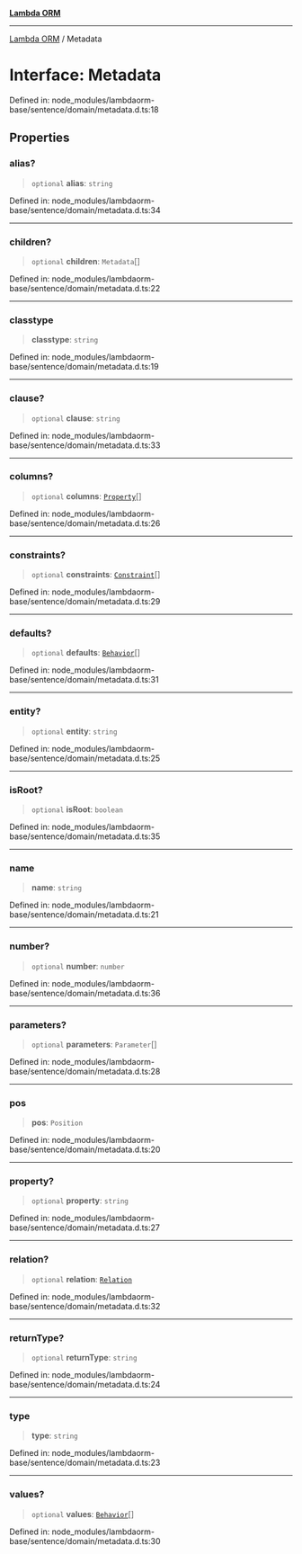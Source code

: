 [**Lambda ORM**](../README.md)

***

[Lambda ORM](../README.md) / Metadata

# Interface: Metadata

Defined in: node\_modules/lambdaorm-base/sentence/domain/metadata.d.ts:18

## Properties

### alias?

> `optional` **alias**: `string`

Defined in: node\_modules/lambdaorm-base/sentence/domain/metadata.d.ts:34

***

### children?

> `optional` **children**: `Metadata`[]

Defined in: node\_modules/lambdaorm-base/sentence/domain/metadata.d.ts:22

***

### classtype

> **classtype**: `string`

Defined in: node\_modules/lambdaorm-base/sentence/domain/metadata.d.ts:19

***

### clause?

> `optional` **clause**: `string`

Defined in: node\_modules/lambdaorm-base/sentence/domain/metadata.d.ts:33

***

### columns?

> `optional` **columns**: [`Property`](Property.md)[]

Defined in: node\_modules/lambdaorm-base/sentence/domain/metadata.d.ts:26

***

### constraints?

> `optional` **constraints**: [`Constraint`](Constraint.md)[]

Defined in: node\_modules/lambdaorm-base/sentence/domain/metadata.d.ts:29

***

### defaults?

> `optional` **defaults**: [`Behavior`](Behavior.md)[]

Defined in: node\_modules/lambdaorm-base/sentence/domain/metadata.d.ts:31

***

### entity?

> `optional` **entity**: `string`

Defined in: node\_modules/lambdaorm-base/sentence/domain/metadata.d.ts:25

***

### isRoot?

> `optional` **isRoot**: `boolean`

Defined in: node\_modules/lambdaorm-base/sentence/domain/metadata.d.ts:35

***

### name

> **name**: `string`

Defined in: node\_modules/lambdaorm-base/sentence/domain/metadata.d.ts:21

***

### number?

> `optional` **number**: `number`

Defined in: node\_modules/lambdaorm-base/sentence/domain/metadata.d.ts:36

***

### parameters?

> `optional` **parameters**: `Parameter`[]

Defined in: node\_modules/lambdaorm-base/sentence/domain/metadata.d.ts:28

***

### pos

> **pos**: `Position`

Defined in: node\_modules/lambdaorm-base/sentence/domain/metadata.d.ts:20

***

### property?

> `optional` **property**: `string`

Defined in: node\_modules/lambdaorm-base/sentence/domain/metadata.d.ts:27

***

### relation?

> `optional` **relation**: [`Relation`](Relation.md)

Defined in: node\_modules/lambdaorm-base/sentence/domain/metadata.d.ts:32

***

### returnType?

> `optional` **returnType**: `string`

Defined in: node\_modules/lambdaorm-base/sentence/domain/metadata.d.ts:24

***

### type

> **type**: `string`

Defined in: node\_modules/lambdaorm-base/sentence/domain/metadata.d.ts:23

***

### values?

> `optional` **values**: [`Behavior`](Behavior.md)[]

Defined in: node\_modules/lambdaorm-base/sentence/domain/metadata.d.ts:30
